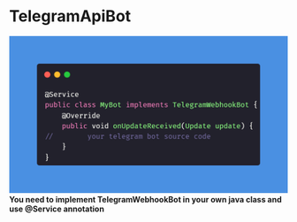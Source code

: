 # TelegramApiBot

![You need to implement TelegramWebhookBot in your own java class and use @Service annotation](https://github.com/haqnazarov/TelegramApiBot/blob/master/assets/img.png)
**You need to implement TelegramWebhookBot in your own java class and use @Service annotation**
